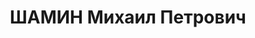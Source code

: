 ---
title: ШАМИН Михаил Петрович
description: '1906 г.р., член ВКП(б) с 1928, инструктор политотдела 75 СД ХВО, политрук.

  Арестован 21.09.1937. Приговор: 10.12.1937.

  Реабилитирован 06.10.1960'
---